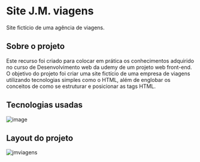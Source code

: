 # Site J.M. viagens
  Site fictício de uma agência de viagens.
  
 ## Sobre o projeto
  Este recurso foi criado para colocar em prática os conhecimentos adquirido no curso de Desenvolvimento web da udemy de um projeto web front-end.
  O objetivo do projeto foi criar uma site fictício de uma empresa de viagens utilizando tecnologias simples como o HTML, além de englobar os conceitos de como se estruturar e posicionar as tags HTML.
 ## Tecnologias usadas
 ![image](https://img.shields.io/badge/HTML5-E34F26?style=for-the-badge&logo=html5&logoColor=white)
 ## Layout do projeto
![jmviagens](https://user-images.githubusercontent.com/93053356/156774261-653ee99a-db27-4fb5-b4e1-8ac11c82b768.jpg)
